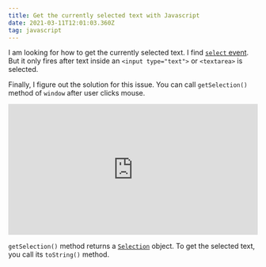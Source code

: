 ```yaml
---
title: Get the currently selected text with Javascript
date: 2021-03-11T12:01:03.360Z
tag: javascript
---
```

I am looking for how to get the currently selected text. I find [`select` event](https://developer.mozilla.org/en-US/docs/Web/API/Element/select_event). But it only fires after text inside an `<input type="text">` or `<textarea>` is selected.

Finally, I figure out the solution for this issue. You can call `getSelection()` method of `window` after user clicks mouse.

<iframe height="265" style="width: 100%;" scrolling="no" title="Get the selected text with Javascript" src="https://codepen.io/phongduong/embed/preview/WNoXPmL?height=265&theme-id=dark&default-tab=js,result" frameborder="no" loading="lazy" allowtransparency="true" allowfullscreen="true">
  See the Pen <a href='https://codepen.io/phongduong/pen/WNoXPmL'>Get the selected text with Javascript</a> by Phong Duong
  (<a href='https://codepen.io/phongduong'>@phongduong</a>) on <a href='https://codepen.io'>CodePen</a>.
</iframe>

`getSelection()` method returns a [`Selection`](https://developer.mozilla.org/en-US/docs/Web/API/Selection) object. To get the selected text, you call its `toString()` method.